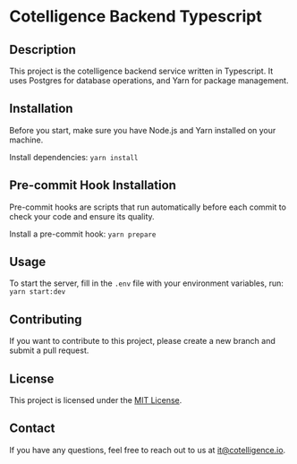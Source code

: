 # Cotelligence Backend Typescript

## Description

This project is the cotelligence backend service written in Typescript. It uses Postgres for database operations, and Yarn for package
management.

## Installation

Before you start, make sure you have Node.js and Yarn installed on your machine.

Install dependencies: `yarn install`

## Pre-commit Hook Installation

Pre-commit hooks are scripts that run automatically before each commit to check your code and ensure its quality.

Install a pre-commit hook: `yarn prepare`

## Usage

To start the server, fill in the `.env` file with your environment variables, run: `yarn start:dev`

## Contributing

If you want to contribute to this project, please create a new branch and submit a pull request.

## License

This project is licensed under the [MIT License](LICENSE).

## Contact

If you have any questions, feel free to reach out to us at [it@cotelligence.io](mailto:it@cotelligence.io).
